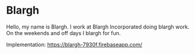 # Blargh

Hello, my name is Blargh. I work at Blargh Incorporated doing blargh work. On the weekends and off days I blargh for fun.

Implementation:
https://blargh-7930f.firebaseapp.com/
